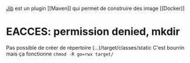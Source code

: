 [Jib](https://github.com/GoogleContainerTools/jib/tree/master/jib-maven-plugin#configuration) est un plugin [[Maven]] qui permet de construire des image [[Docker]]

# EACCES: permission denied, mkdir

Pas possible de créer de répertoire (...)/target/classes/static
C'est bourrin mais ça fonctionne `chmod -R go=rwx target/`